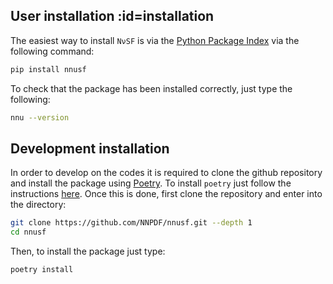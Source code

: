 ## User installation :id=installation

The easiest way to install `NνSF` is via the [Python Package Index](https://pypi.org/)
via the following command:
```bash
pip install nnusf
```
To check that the package has been installed correctly, just type the following:
```bash
nnu --version
```

## Development installation

In order to develop on the codes it is required to clone the github repository and
install the package using [Poetry](https://python-poetry.org/). To install `poetry`
just follow the instructions [here](https://python-poetry.org/docs/#installation).
Once this is done, first clone the repository and enter into the directory:

```bash
git clone https://github.com/NNPDF/nnusf.git --depth 1
cd nnusf
```
Then, to install the package just type:
```bash
poetry install
```
